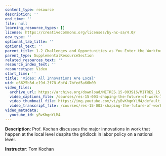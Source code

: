 ```yaml
---
content_type: resource
description: ''
end_time: ''
file: null
learning_resource_types: []
license: https://creativecommons.org/licenses/by-nc-sa/4.0/
ocw_type: ''
optional_tab_title: ''
optional_text: ''
parent_title: 1.2 Challenges and Opportunities as You Enter the Workforce
parent_type: SupplementalResourceSection
related_resources_text: ''
resource_index_text: ''
resourcetype: Video
start_time: ''
title: 'Video: All Innovations Are Local'
uid: e6625b3d-e19d-2f78-6bf4-7bfed5a66b00
video_files:
  archive_url: https://archive.org/download/MITRES.15-003S16/MITRES_15_003S16_1-2-8_360p.mp4
  video_captions_file: /courses/res-15-003-shaping-the-future-of-work-15-662x-spring-2016/e8bfeb085d2e56209c9b6f4cb5d858b3_yBvKhgnYLM4.vtt
  video_thumbnail_file: https://img.youtube.com/vi/yBvKhgnYLM4/default.jpg
  video_transcript_file: /courses/res-15-003-shaping-the-future-of-work-15-662x-spring-2016/e3326583f0c40bc6a91571488374f47d_yBvKhgnYLM4.pdf
video_metadata:
  youtube_id: yBvKhgnYLM4
---
```


**Description**: Prof. Kochan discusses the major innovations in work that happen at the local level despite the gridlock in labor policy on a national level.

**Instructor**: Tom Kochan


